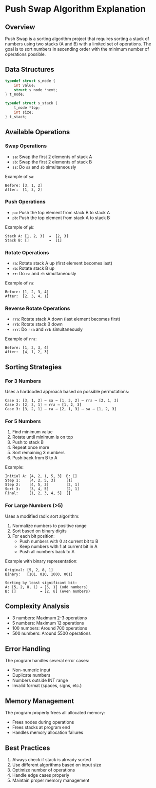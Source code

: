 # Push Swap Algorithm Explanation

## Overview
Push Swap is a sorting algorithm project that requires sorting a stack of numbers using two stacks (A and B) with a limited set of operations. The goal is to sort numbers in ascending order with the minimum number of operations possible.

## Data Structures
```c
typedef struct s_node {
    int value;
    struct s_node *next;
} t_node;

typedef struct s_stack {
    t_node *top;
    int size;
} t_stack;
```

## Available Operations

### Swap Operations
- `sa`: Swap the first 2 elements of stack A
- `sb`: Swap the first 2 elements of stack B
- `ss`: Do `sa` and `sb` simultaneously

Example of `sa`:
```
Before: [3, 1, 2]
After:  [1, 3, 2]
```

### Push Operations
- `pa`: Push the top element from stack B to stack A
- `pb`: Push the top element from stack A to stack B

Example of `pb`:
```
Stack A: [1, 2, 3]  →  [2, 3]
Stack B: []         →  [1]
```

### Rotate Operations
- `ra`: Rotate stack A up (first element becomes last)
- `rb`: Rotate stack B up
- `rr`: Do `ra` and `rb` simultaneously

Example of `ra`:
```
Before: [1, 2, 3, 4]
After:  [2, 3, 4, 1]
```

### Reverse Rotate Operations
- `rra`: Rotate stack A down (last element becomes first)
- `rrb`: Rotate stack B down
- `rrr`: Do `rra` and `rrb` simultaneously

Example of `rra`:
```
Before: [1, 2, 3, 4]
After:  [4, 1, 2, 3]
```

## Sorting Strategies

### For 3 Numbers
Uses a hardcoded approach based on possible permutations:
```
Case 1: [3, 1, 2] → sa → [1, 3, 2] → rra → [2, 1, 3]
Case 2: [2, 3, 1] → rra → [1, 2, 3]
Case 3: [3, 2, 1] → ra → [2, 1, 3] → sa → [1, 2, 3]
```

### For 5 Numbers
1. Find minimum value
2. Rotate until minimum is on top
3. Push to stack B
4. Repeat once more
5. Sort remaining 3 numbers
6. Push back from B to A

Example:
```
Initial A: [4, 2, 1, 5, 3]  B: []
Step 1:    [4, 2, 5, 3]     [1]
Step 2:    [4, 5, 3]        [2, 1]
Sort 3:    [3, 4, 5]        [2, 1]
Final:     [1, 2, 3, 4, 5]  []
```

### For Large Numbers (>5)
Uses a modified radix sort algorithm:
1. Normalize numbers to positive range
2. Sort based on binary digits
3. For each bit position:
   - Push numbers with 0 at current bit to B
   - Keep numbers with 1 at current bit in A
   - Push all numbers back to A

Example with binary representation:
```
Original: [5, 2, 8, 1]
Binary:   [101, 010, 1000, 001]

Sorting by least significant bit:
A: [5, 2, 8, 1] → [5, 1] (odd numbers)
B: []           → [2, 8] (even numbers)
```

## Complexity Analysis
- 3 numbers: Maximum 2-3 operations
- 5 numbers: Maximum 12 operations
- 100 numbers: Around 700 operations
- 500 numbers: Around 5500 operations

## Error Handling
The program handles several error cases:
- Non-numeric input
- Duplicate numbers
- Numbers outside INT range
- Invalid format (spaces, signs, etc.)

## Memory Management
The program properly frees all allocated memory:
- Frees nodes during operations
- Frees stacks at program end
- Handles memory allocation failures

## Best Practices
1. Always check if stack is already sorted
2. Use different algorithms based on input size
3. Optimize number of operations
4. Handle edge cases properly
5. Maintain proper memory management

